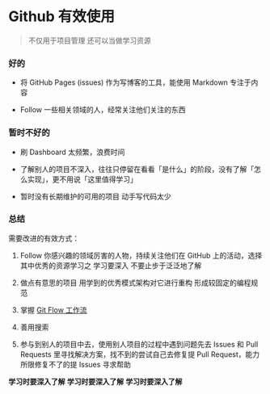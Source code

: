 # Github 有效使用

> 不仅用于项目管理 还可以当做学习资源

### 好的

- 将 GitHub Pages (issues) 作为写博客的工具，能使用 Markdown 专注于内容

- Follow 一些相关领域的人，经常关注他们关注的东西 

### 暂时不好的

- 刷 Dashboard 太频繁，浪费时间

- 了解别人的项目不深入，往往只停留在看看「是什么」的阶段，没有了解「怎么实现」，更不用说「这里值得学习」

- 暂时没有长期维护的可用的项目 动手写代码太少

### 总结

需要改进的有效方式：

1. Follow 你感兴趣的领域厉害的人物，持续关注他们在 GitHub 上的活动，选择其中优秀的资源学习之  学习要深入 不要止步于泛泛地了解

2. 做点有意思的项目 用学到的优秀模式架构对它进行重构 形成较固定的编程规范

3. 掌握 [Git Flow 工作流](http://www.jianshu.com/p/84dd2da33c82)

4. 善用搜索

5. 参与到别人的项目中去，使用别人项目的过程中遇到问题先去 Issues 和 Pull Requests 里寻找解决方案，找不到的尝试自己去修复提 Pull Request，能力所限修复不了的提 Issues 寻求帮助

**学习时要深入了解**
**学习时要深入了解**
**学习时要深入了解**



